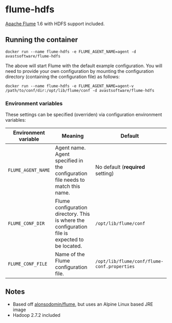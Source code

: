 # flume-hdfs

[Apache Flume](https://flume.apache.org/) 1.6 with HDFS support included.

## Running the container

```
docker run --name flume-hdfs -e FLUME_AGENT_NAME=agent -d avastsoftware/flume-hdfs
```

The above will start Flume with the default example configuration. You will need to provide your own configuration
by mounting the configuration directory (containing the configuration file) as follows:

```
docker run --name flume-hdfs -e FLUME_AGENT_NAME=agent-v /path/to/conf/dir:/opt/lib/flume/conf -d avastsoftware/flume-hdfs
```

### Environment variables

These settings can be specified (overriden) via configuration environment variables:

| Environment variable | Meaning                                                                                        | Default                                     |
|----------------------|------------------------------------------------------------------------------------------------|---------------------------------------------|
| `FLUME_AGENT_NAME`   | Agent name. Agent specified in the configuration file needs to match this name.                | No default (**required** setting)           |
| `FLUME_CONF_DIR`     | Flume configuration directory. This is where the configuration file is expected to be located. | `/opt/lib/flume/conf`                       |
| `FLUME_CONF_FILE`    | Name of the Flume configuration file.                                                          | `/opt/lib/flume/conf/flume-conf.properties` |

## Notes

* Based off [alonsodomin/flume](https://github.com/alonsodomin/docker-flume), but uses an Alpine Linux based JRE image
* Hadoop 2.7.2 included
